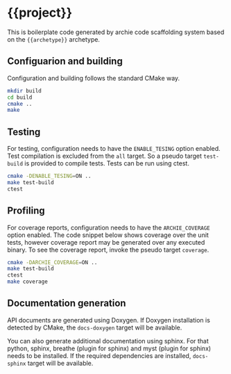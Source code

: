 {{project}}
===========

This is boilerplate code generated by archie code scaffolding system based on the `{{archetype}}` archetype.

Configuarion and building
-------------------------

Configuration and building follows the standard CMake way.

```bash
mkdir build
cd build
cmake ..
make
```

Testing
-------

For testing, configuration needs to have the `ENABLE_TESING` option enabled. Test compilation is excluded from the `all` target. So a pseudo target `test-build` is provided to compile tests. Tests can be run using ctest.

```bash
cmake -DENABLE_TESING=ON ..
make test-build
ctest
```

Profiling
---------

For coverage reports, configuration needs to have the `ARCHIE_COVERAGE` option enabled. The code snippet below shows coverage over the unit tests, however coverage report may be generated over any executed binary. To see the coverage report, invoke the pseudo target `coverage`.

```bash
cmake -DARCHIE_COVERAGE=ON ..
make test-build
ctest
make coverage
```

Documentation generation
------------------------

API documents are generated using Doxygen. If Doxygen installation is detected by CMake, the `docs-doxygen` target will be available.

You can also generate additional documentation using sphinx. For that python, sphinx, breathe (plugin for sphinx) and myst (plugin for sphinx) needs to be installed. If the required dependencies are installed, `docs-sphinx` target will be available.